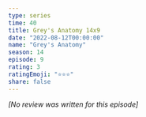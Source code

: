 ```yaml
---
type: series
time: 40
title: Grey's Anatomy 14x9
date: "2022-08-12T00:00:00"
name: "Grey's Anatomy"
season: 14
episode: 9
rating: 3
ratingEmoji: "⭐️⭐️⭐️"
share: false
---
```


*[No review was written for this episode]*